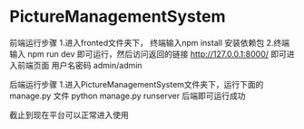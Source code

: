 # PictureManagementSystem
前端运行步骤
1.进入fronted文件夹下， 终端输入npm install  安装依赖包
2.终端输入 npm run dev 即可运行，然后访问返回的链接  http://127.0.0.1:8000/  即可进入前端页面
用户名密码  admin/admin

后端运行步骤
1.进入PictureManagementSystem文件夹下，运行下面的manage.py 文件   python manage.py runserver
后端即可运行成功


截止到现在平台可以正常进入使用

